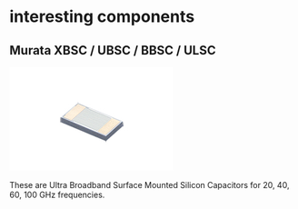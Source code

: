 # interesting components

## Murata XBSC / UBSC / BBSC / ULSC

![](attachments/2021-03-17-13-01-10.png)

These are Ultra Broadband Surface Mounted Silicon Capacitors for 20, 40, 60, 100 GHz frequencies. 
